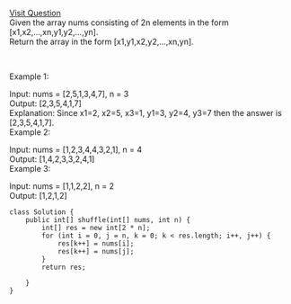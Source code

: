 
[Visit Question](https://leetcode.com/problems/shuffle-the-array/)<br/>
Given the array nums consisting of 2n elements in the form [x1,x2,...,xn,y1,y2,...,yn].
<br/>
Return the array in the form [x1,y1,x2,y2,...,xn,yn].

 <br/>

Example 1:<br/>

Input: nums = [2,5,1,3,4,7], n = 3 <br/>
Output: [2,3,5,4,1,7] <br/>
Explanation: Since x1=2, x2=5, x3=1, y1=3, y2=4, y3=7 then the answer is [2,3,5,4,1,7].<br/>
Example 2:<br/>

Input: nums = [1,2,3,4,4,3,2,1], n = 4<br/>
Output: [1,4,2,3,3,2,4,1]<br/>
Example 3:<br/>

Input: nums = [1,1,2,2], n = 2 <br/>
Output: [1,2,1,2]<br/>


```
class Solution {
    public int[] shuffle(int[] nums, int n) {
        int[] res = new int[2 * n];
        for (int i = 0, j = n, k = 0; k < res.length; i++, j++) {
            res[k++] = nums[i];
            res[k++] = nums[j];
        } 
        return res;

    }
}
```